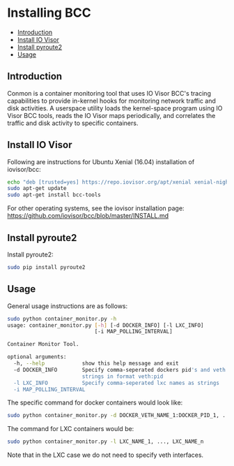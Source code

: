 # Installing BCC

* [Introduction](#introduction)
* [Install IO Visor](#iovisor-install)
* [Install pyroute2](#pyroute-install)
* [Usage](#usage)

## Introduction
Conmon is a container monitoring tool that uses IO Visor BCC's
tracing capabilities to provide in-kernel hooks for monitoring 
network traffic and disk activities.
A userspace utility loads the kernel-space program using IO Visor BCC tools,
reads the IO Visor maps periodically, and correlates the
traffic and disk activity to specific containers.

## Install IO Visor

Following are instructions for Ubuntu Xenial (16.04) installation of iovisor/bcc:

```bash
echo "deb [trusted=yes] https://repo.iovisor.org/apt/xenial xenial-nightly main" | sudo tee /etc/apt/sources.list.d/iovisor.list
sudo apt-get update
sudo apt-get install bcc-tools
```

For other operating systems, see the iovisor installation page: https://github.com/iovisor/bcc/blob/master/INSTALL.md

## Install pyroute2

Install pyroute2:

```bash
sudo pip install pyroute2
```

## Usage

General usage instructions are as follows:
```bash
sudo python container_monitor.py -h
usage: container_monitor.py [-h] [-d DOCKER_INFO] [-l LXC_INFO]
                            [-i MAP_POLLING_INTERVAL]

Container Monitor Tool.

optional arguments:
  -h, --help            show this help message and exit
  -d DOCKER_INFO        Specify comma-seperated dockers pid's and veth names as
                        strings in format veth:pid
  -l LXC_INFO           Specify comma-seperated lxc names as strings
  -i MAP_POLLING_INTERVAL

```

The specific command for docker containers would look like:
```bash
sudo python container_monitor.py -d DOCKER_VETH_NAME_1:DOCKER_PID_1, ..., DOCKER_VETH_NAME_n:DOCKER_PID_n 
```

The command for LXC containers would be:
```bash
sudo python container_monitor.py -l LXC_NAME_1, ..., LXC_NAME_n 
```
Note that in the LXC case we do not need to specify veth interfaces.
